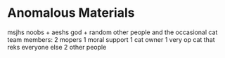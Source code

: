 Anomalous Materials
======
msjhs noobs + aeshs god + random other people and the occasional cat
team members:
2 mopers
1 moral support
1 cat owner
1 very op cat that reks everyone else
2 other people

